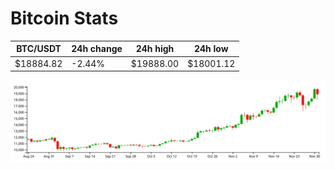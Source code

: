 # Bitcoin Stats

BTC/USDT|24h change|24h high|24h low|
|---|---|---|---|
|$18884.82|-2.44%|$19888.00|$18001.12|

<img src="./chart.svg">
